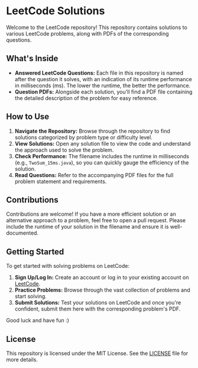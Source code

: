 # LeetCode Solutions

Welcome to the LeetCode repository! This repository contains solutions to various LeetCode problems, along with PDFs of the corresponding questions. 

## What's Inside

- **Answered LeetCode Questions:** Each file in this repository is named after the question it solves, with an indication of its runtime performance in milliseconds (ms). The lower the runtime, the better the performance.
- **Question PDFs:** Alongside each solution, you'll find a PDF file containing the detailed description of the problem for easy reference.

## How to Use

1. **Navigate the Repository:** Browse through the repository to find solutions categorized by problem type or difficulty level.
2. **View Solutions:** Open any solution file to view the code and understand the approach used to solve the problem.
3. **Check Performance:** The filename includes the runtime in milliseconds (e.g., `TwoSum_15ms.java`), so you can quickly gauge the efficiency of the solution.
4. **Read Questions:** Refer to the accompanying PDF files for the full problem statement and requirements.

## Contributions

Contributions are welcome! If you have a more efficient solution or an alternative approach to a problem, feel free to open a pull request. Please include the runtime of your solution in the filename and ensure it is well-documented.

## Getting Started

To get started with solving problems on LeetCode:

1. **Sign Up/Log In:** Create an account or log in to your existing account on [LeetCode](https://leetcode.com/).
2. **Practice Problems:** Browse through the vast collection of problems and start solving.
3. **Submit Solutions:** Test your solutions on LeetCode and once you're confident, submit them here with the corresponding problem's PDF.

Good luck and have fun :)

## License

This repository is licensed under the MIT License. See the [LICENSE](LICENSE) file for more details.
